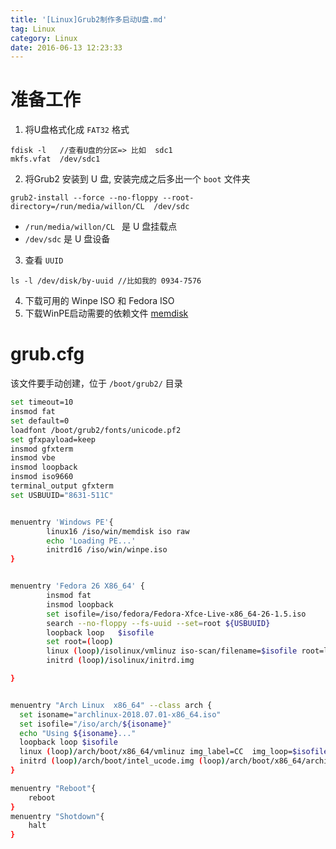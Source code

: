 ```yaml
---
title: '[Linux]Grub2制作多启动U盘.md'
tag: Linux
category: Linux
date: 2016-06-13 12:23:33
---
```



# 准备工作

1. 将U盘格式化成 `FAT32` 格式
```
fdisk -l   //查看U盘的分区=> 比如  sdc1
mkfs.vfat  /dev/sdc1
```
2. 将Grub2 安装到 U 盘, 安装完成之后多出一个 `boot` 文件夹
```
grub2-install --force --no-floppy --root-directory=/run/media/willon/CL  /dev/sdc

```
- `/run/media/willon/CL ` 是 U 盘挂载点
- `/dev/sdc` 是 U 盘设备
3. 查看 `UUID`
```
ls -l /dev/disk/by-uuid //比如我的 0934-7576
```
4. 下载可用的 Winpe ISO 和 Fedora ISO
5. 下载WinPE启动需要的依赖文件 [memdisk](https://pan.baidu.com/s/1c0x63XQ)

# grub.cfg

该文件要手动创建，位于 `/boot/grub2/` 目录

```bash
set timeout=10
insmod fat
set default=0
loadfont /boot/grub2/fonts/unicode.pf2
set gfxpayload=keep
insmod gfxterm
insmod vbe
insmod loopback
insmod iso9660
terminal_output gfxterm
set USBUUID="8631-511C"


menuentry 'Windows PE'{
        linux16 /iso/win/memdisk iso raw
        echo 'Loading PE...'
        initrd16 /iso/win/winpe.iso
}


menuentry 'Fedora 26 X86_64' {
        insmod fat
	    insmod loopback
		set isofile=/iso/fedora/Fedora-Xfce-Live-x86_64-26-1.5.iso
        search --no-floppy --fs-uuid --set=root ${USBUUID}
		loopback loop   $isofile
		set root=(loop)
        linux (loop)/isolinux/vmlinuz iso-scan/filename=$isofile root=live:LABEL=Fedora-Xfce-Live-26-1-5 rootfstype=auto  ro rd.live.image quiet
        initrd (loop)/isolinux/initrd.img

}


menuentry "Arch Linux  x86_64" --class arch {
  set isoname="archlinux-2018.07.01-x86_64.iso"
  set isofile="/iso/arch/${isoname}"
  echo "Using ${isoname}..."
  loopback loop $isofile
  linux (loop)/arch/boot/x86_64/vmlinuz img_label=CC  img_loop=$isofile
  initrd (loop)/arch/boot/intel_ucode.img (loop)/arch/boot/x86_64/archiso.img
}

menuentry "Reboot"{
    reboot
}
menuentry "Shotdown"{
    halt
}

```
